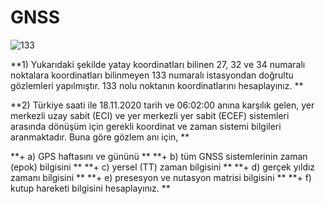 # GNSS

![133](https://i.imgur.com/bjr3WFO.png)

  **1) Yukarıdaki şekilde yatay koordinatları bilinen 27, 32 ve 34 numaralı noktalara koordinatları bilinmeyen 133 numaralı istasyondan doğrultu gözlemleri yapılmıştır. 133 nolu noktanın koordinatlarını hesaplayınız. **




  **2) Türkiye saati ile 18.11.2020 tarih ve 06:02:00 anına karşılık gelen, yer merkezli uzay sabit (ECI) ve yer merkezli yer sabit (ECEF) sistemleri arasında dönüşüm için gerekli   koordinat ve zaman sistemi bilgileri aranmaktadır. Buna göre gözlem anı için, **
  
**+ a) GPS haftasını ve gününü **
**+ b) tüm GNSS sistemlerinin zaman (epok) bilgisini **
**+ c) yersel (TT) zaman bilgisini **
**+ d) gerçek yıldız zamanı bilgisini **
**+ e) presesyon ve nutasyon matrisi bilgisini **
**+ f) kutup hareketi bilgisini hesaplayınız. **
